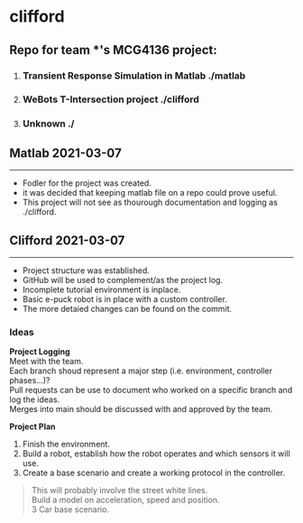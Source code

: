 # clifford
## Repo for team *'s  MCG4136 project:
1. ### Transient Response Simulation in Matlab ./matlab
2. ### WeBots T-Intersection project ./clifford
3. ### Unknown ./

## Matlab 2021-03-07 
---
- Fodler for the project was created.
- it was decided that keeping matlab file on a repo could prove useful.
- This project will not see as thourough documentation and logging as ./clifford.


## Clifford 2021-03-07 
--- 
- Project structure was established.
- GitHub will be used to complement/as the project log.
- Incomplete tutorial environment is inplace.
- Basic e-puck robot is in place with a custom controller.
- The more detaied changes can be found on the commit.


### Ideas
**Project Logging**   
Meet with the team.  
Each branch shoud represent a major step (i.e. environment, controller phases...)?  
Pull requests can be use to document who worked on a specific branch and log the ideas.  
Merges into main should be discussed with and approved by the team.  

**Project Plan**  
1. Finish the environment.  
2. Build a robot, establish how the robot operates and which sensors it will use.  
3. Create a base scenario and create a working protocol in the controller.
>This will probably involve the street white lines.  
>Build a model on acceleration, speed and position.  
>3 Car base scenario.
